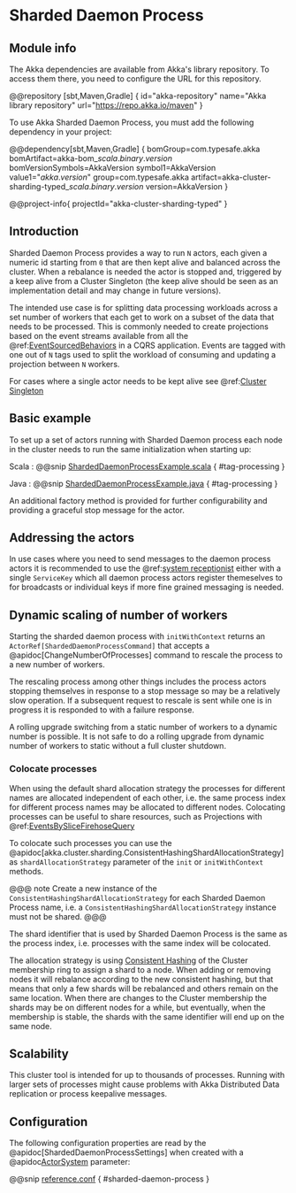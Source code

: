 # Sharded Daemon Process

## Module info

The Akka dependencies are available from Akka's library repository. To access them there, you need to configure the URL for this repository.

@@repository [sbt,Maven,Gradle] {
id="akka-repository"
name="Akka library repository"
url="https://repo.akka.io/maven"
}

To use Akka Sharded Daemon Process, you must add the following dependency in your project:

@@dependency[sbt,Maven,Gradle] {
  bomGroup=com.typesafe.akka bomArtifact=akka-bom_$scala.binary.version$ bomVersionSymbols=AkkaVersion
  symbol1=AkkaVersion
  value1="$akka.version$"
  group=com.typesafe.akka
  artifact=akka-cluster-sharding-typed_$scala.binary.version$
  version=AkkaVersion
}

@@project-info{ projectId="akka-cluster-sharding-typed" }

## Introduction

Sharded Daemon Process provides a way to run `N` actors, each given a numeric id starting from `0` that are then kept alive
and balanced across the cluster. When a rebalance is needed the actor is stopped and, triggered by a keep alive from
a Cluster Singleton (the keep alive should be seen as an implementation detail and may change in future versions).

The intended use case is for splitting data processing workloads across a set number of workers that each get to work on a subset
of the data that needs to be processed. This is commonly needed to create projections based on the event streams available
from all the @ref:[EventSourcedBehaviors](persistence.md) in a CQRS application. Events are tagged with one out of `N` tags
used to split the workload of consuming and updating a projection between `N` workers.

For cases where a single actor needs to be kept alive see @ref:[Cluster Singleton](cluster-singleton.md)

## Basic example

To set up a set of actors running with Sharded Daemon process each node in the cluster needs to run the same initialization
when starting up:

Scala
:  @@snip [ShardedDaemonProcessExample.scala](/akka-cluster-sharding-typed/src/test/scala/akka/cluster/sharding/typed/scaladsl/ShardedDaemonProcessSpec.scala) { #tag-processing }

Java
:  @@snip [ShardedDaemonProcessExample.java](/akka-cluster-sharding-typed/src/test/java/akka/cluster/sharding/typed/javadsl/ShardedDaemonProcessCompileOnlyTest.java) { #tag-processing }

An additional factory method is provided for further configurability and providing a graceful stop message for the actor.

## Addressing the actors

In use cases where you need to send messages to the daemon process actors it is recommended to use the @ref:[system receptionist](actor-discovery.md)
either with a single `ServiceKey` which all daemon process actors register themeselves to for broadcasts or individual keys if more fine grained messaging is needed.

## Dynamic scaling of number of workers

Starting the sharded daemon process with `initWithContext` returns an `ActorRef[ShardedDaemonProcessCommand]` that accepts a @apidoc[ChangeNumberOfProcesses] command to rescale the process to a new number of workers.

The rescaling process among other things includes the process actors stopping themselves in response to a stop message 
so may be a relatively slow operation. If a subsequent request to rescale is sent while one is in progress it is responded
to with a failure response.

A rolling upgrade switching from a static number of workers to a dynamic number is possible. 
It is not safe to do a rolling upgrade from dynamic number of workers to static without a full cluster shutdown.

### Colocate processes

When using the default shard allocation strategy the processes for different names are allocated independent of
each other, i.e. the same process index for different process names may be allocated to different nodes.
Colocating processes can be useful to share resources, such as Projections with @ref:[EventsBySliceFirehoseQuery](../persistence-query.md#eventsbyslice-and-currenteventsbyslice)

To colocate such processes you can use the @apidoc[akka.cluster.sharding.ConsistentHashingShardAllocationStrategy]
as `shardAllocationStrategy` parameter of the `init` or `initWithContext` methods. 

@@@ note
Create a new instance of the `ConsistentHashingShardAllocationStrategy` for each Sharded Daemon Process name, i.e. a `ConsistentHashingShardAllocationStrategy` instance must not be shared.
@@@

The shard identifier that is used by Sharded Daemon Process is the same as the process index, i.e. processes with
the same index will be colocated.

The allocation strategy is using [Consistent Hashing](https://tom-e-white.com/2007/11/consistent-hashing.html)
of the Cluster membership ring to assign a shard to a node. When adding or removing nodes it will rebalance
according to the new consistent hashing, but that means that only a few shards will be rebalanced and others
remain on the same location. When there are changes to the Cluster membership the shards may be on different
nodes for a while, but eventually, when the membership is stable, the shards with the same identifier will
end up on the same node.

## Scalability  

This cluster tool is intended for up to thousands of processes. Running with larger sets of processes might cause problems
with Akka Distributed Data replication or process keepalive messages.

## Configuration

The following configuration properties are read by the @apidoc[ShardedDaemonProcessSettings]
when created with a @apidoc[ActorSystem](typed.ActorSystem) parameter:

@@snip [reference.conf](/akka-cluster-sharding-typed/src/main/resources/reference.conf) { #sharded-daemon-process }
